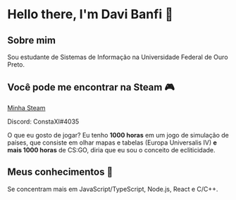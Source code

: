 # Hello there, I'm Davi Banfi 👋

## Sobre mim

Sou estudante de Sistemas de Informação na Universidade Federal de Ouro Preto.

## Você pode me encontrar na Steam :video_game:

[Minha Steam](https://steamcommunity.com/id/constaxi/)

Discord: ConstaXI#4035

O que eu gosto de jogar? Eu tenho **1000 horas** em um jogo de simulação de países, que consiste em olhar mapas e tabelas (Europa Universalis IV) **e mais 1000 horas** de CS:GO, diria que eu sou o conceito de ecliticidade.

## Meus conhecimentos :brain:
	
Se concentram mais em JavaScript/TypeScript, Node.js, React e C/C++.
